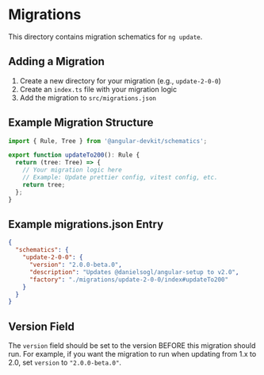 # Migrations

This directory contains migration schematics for `ng update`.

## Adding a Migration

1. Create a new directory for your migration (e.g., `update-2-0-0`)
2. Create an `index.ts` file with your migration logic
3. Add the migration to `src/migrations.json`

## Example Migration Structure

```typescript
import { Rule, Tree } from '@angular-devkit/schematics';

export function updateTo200(): Rule {
  return (tree: Tree) => {
    // Your migration logic here
    // Example: Update prettier config, vitest config, etc.
    return tree;
  };
}
```

## Example migrations.json Entry

```json
{
  "schematics": {
    "update-2-0-0": {
      "version": "2.0.0-beta.0",
      "description": "Updates @danielsogl/angular-setup to v2.0",
      "factory": "./migrations/update-2-0-0/index#updateTo200"
    }
  }
}
```

## Version Field

The `version` field should be set to the version BEFORE this migration should run. For example, if you want the migration to run when updating from 1.x to 2.0, set `version` to `"2.0.0-beta.0"`.
